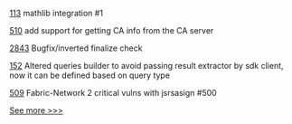 
[113](https://github.com/hyperledger-labs/fabric-token-sdk/pull/113) mathlib integration #1

[510](https://github.com/hyperledger/fabric-sdk-node/pull/510) add support for getting CA info from the CA server

[2843](https://github.com/hyperledger/besu/pull/2843) Bugfix/inverted finalize check

[152](https://github.com/hyperledger/iroha-java/pull/152) Altered queries builder to avoid passing result extractor by sdk client, now it can be defined based on query type

[509](https://github.com/hyperledger/fabric-sdk-node/pull/509) Fabric-Network 2 critical vulns with jsrsasign #500


[See more >>>](https://start-here.hyperledger.org/pull-requests)
